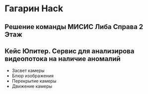 # Гагарин Hack 
## Решение команды МИСИС Либа Справа 2 Этаж

## Кейс Юпитер. Сервис для анализирова видеопотока на наличие аномалий

* Засвет камеры
* Блюр изображения
* Перекрытие камеры
* Движение камеры


